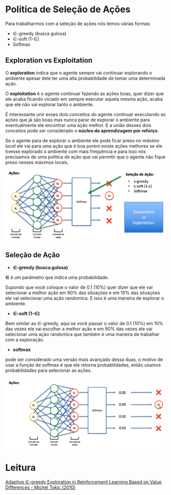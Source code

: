 # Política de Seleção de Ações

Para trabalharmos com a seleção de ações nós temos várias formas:

- ∈-greedy (busca gulosa)
- ∈-soft (1-∈)
- Softmax

## Exploration vs Exploitation

O **exploration** indica que o agente sempre vai continuar explorando
o ambiente apesar dele ter uma alta probabilidade de tomar uma 
determinada ação.

O **exploitation** é o agente continuar fazendo as ações boas, quer
dizer que ele acaba ficando viciado em sempre executar aquela mesma ação,
acaba que ele não vai explorar tanto o ambiente.

É interessante unir esses dois conceitos do agente continuar executando
as ações que já são boas mas nunca parar de explorar o ambiente para 
eventualmente ele encontrar uma ação melhor. E a união desses dois 
conceitos pode ser considerado o **núcleo da aprendizagem por reforço**.

Se o agente para de explorar o ambiente ele pode ficar preso no *máximo local*
ele vai para uma ação que é boa porem existe ações melhores se ele tivesse explorado o ambiente com mais frequência e para isso nós precisamos de uma
política de ação que vai permitir que o agente não fique preso nesses máximos
locais.

![alt text](../imagens/AprendizadoPorReforco/policy.png)

## Seleção de Ação

- **∈-greedy (busca gulosa)**

**∈** é um parâmetro que indica uma probabilidade.

Supondo que você coloque o valor de 0.1 (10%) quer dizer que ele
vai selecionar a melhor ação em 90% das situações e em 10% das situações
ele vai selecionar uma ação randomica. E isso é uma maneira de explorar
o ambiente.

- **∈-soft (1-∈)**

Bem similar ao ∈-greedy, aqui se você passar o valor de 0.1 (10%) em
10% das vezes ele vai escolher a melhor ação e em 90% das vezes ele vai
selecionar uma ação randomica que também é uma maneira de trabalhar com a
exploração.

- **softmax**

pode ser considerado uma versão mais avançado dessa duas, o motivo
de usar a função de softmax é que ele retorna probabilidades, então 
usamos probabilidades para selecionar as ações. 

![alt text](../imagens/AprendizadoPorReforco/policy2.png)


# Leitura

[Adaptive ∈-greedy Exploration in Reinforcement Learning Based on Value Differences - Michel Tokic (2010)](https://tokic.com/www/tokicm/publikationen/papers/AdaptiveEpsilonGreedyExploration.pdf)